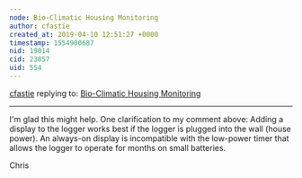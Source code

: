 ```yaml
---
node: Bio-Climatic Housing Monitoring
author: cfastie
created_at: 2019-04-10 12:51:27 +0000
timestamp: 1554900687
nid: 19014
cid: 23857
uid: 554
---
```




[cfastie](../profile/cfastie) replying to: [Bio-Climatic Housing Monitoring](../notes/dbsnp/04-09-2019/bio-climatic-housing-monitoring)

----
I'm glad this might help. One clarification to my comment above: Adding a display to the logger works best if the logger is plugged into the wall (house power). An always-on display is incompatible with the low-power timer that allows the logger to operate for months on small batteries.

Chris